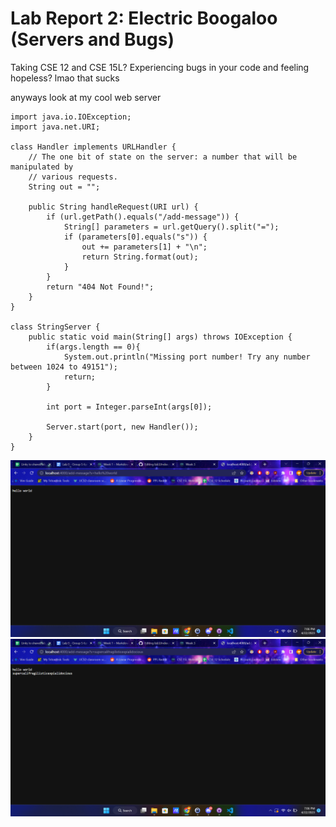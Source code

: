 # Lab Report 2: Electric Boogaloo (Servers and Bugs)

Taking CSE 12 and CSE 15L? Experiencing bugs in your code and feeling hopeless? lmao that sucks

anyways look at my cool web server

```
import java.io.IOException;
import java.net.URI;

class Handler implements URLHandler {
    // The one bit of state on the server: a number that will be manipulated by
    // various requests.
    String out = "";

    public String handleRequest(URI url) {
        if (url.getPath().equals("/add-message")) {
            String[] parameters = url.getQuery().split("=");
            if (parameters[0].equals("s")) {
                out += parameters[1] + "\n";
                return String.format(out);
            }
        } 
        return "404 Not Found!";
    }
}

class StringServer {
    public static void main(String[] args) throws IOException {
        if(args.length == 0){
            System.out.println("Missing port number! Try any number between 1024 to 49151");
            return;
        }

        int port = Integer.parseInt(args[0]);

        Server.start(port, new Handler());
    }
}
```

![Image](https://github.com/vlmontegrande/lab3/blob/c25d05a2fbf3e92f07c6db7466e4dc70b38f2bf7/Screenshot%20(2).png)
![Image](https://github.com/vlmontegrande/lab3/blob/fdf90934e342f37fbbcccc22864b2379fa2c4b2b/Screenshot%20(3).png)
